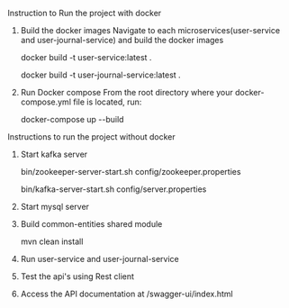 Instruction to Run the project with docker
1. Build the docker images
   Navigate to each microservices(user-service and user-journal-service) and build the docker images

      docker build -t user-service:latest .

      docker build -t user-journal-service:latest .

3. Run Docker compose
   From the root directory where your docker-compose.yml file is located, run:

      docker-compose up --build


Instructions to run the project without docker
1. Start kafka server

   bin/zookeeper-server-start.sh config/zookeeper.properties

   bin/kafka-server-start.sh config/server.properties

2. Start mysql server

3. Build common-entities shared module

      mvn clean install

4. Run user-service and user-journal-service

5. Test the api's using Rest client

6.  Access the API documentation at /swagger-ui/index.html
